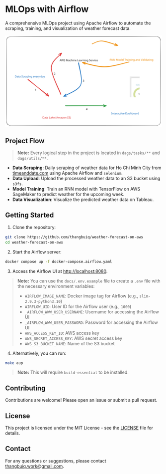 # MLOps with Airflow

A comprehensive MLOps project using Apache Airflow to automate the scraping, training, and visualization of weather forecast data.

![flow](./docs/README.svg)

## Project Flow

> **Note:** Every logical step in the project is located in `dags/tasks/**` and `dags/utils/**`.

- **Data Scraping**: Daily scraping of weather data for Ho Chi Minh City from [timeanddate.com](https://www.timeanddate.com/weather/vietnam/ho-chi-minh-city) using Apache Airflow and `selenium`.
- **Data Upload**: Upload the processed weather data to an S3 bucket using `s3fs`.
- **Model Training**: Train an RNN model with TensorFlow on AWS SageMaker to predict weather for the upcoming week.
- **Data Visualization**: Visualize the predicted weather data on Tableau.


## Getting Started

1. Clone the repository:
```bash
git clone https://github.com/thangbuiq/weather-forecast-on-aws
cd weather-forecast-on-aws
```

2. Start the Airflow server:
```bash
docker compose up -f docker-compose.airflow.yaml
```

3. Access the Airflow UI at [http://localhost:8080](http://localhost:8080).

> **Note:** You can use the `docs/.env.example` file to create a `.env` file with the necessary environment variables:
> - `AIRFLOW_IMAGE_NAME`: Docker image tag for Airflow (e.g., `slim-2.9.3-python3.10`)
> - `AIRFLOW_UID`: User ID for the Airflow user (e.g., `1000`)
> - `_AIRFLOW_WWW_USER_USERNAME`: Username for accessing the Airflow UI
> - `_AIRFLOW_WWW_USER_PASSWORD`: Password for accessing the Airflow UI
> - `AWS_ACCESS_KEY_ID`: AWS access key
> - `AWS_SECRET_ACCESS_KEY`: AWS secret access key
> - `AWS_S3_BUCKET_NAME`: Name of the S3 bucket

4. Alternatively, you can run:

```bash
make aup
```
> **Note:** This will require `build-essential` to be installed.

## Contributing

Contributions are welcome! Please open an issue or submit a pull request.

## License

This project is licensed under the MIT License - see the [LICENSE](LICENSE) file for details.

## Contact

For any questions or suggestions, please contact [thangbuiq.work@gmail.com](mailto:thangbuiq.work@gmail.com).
